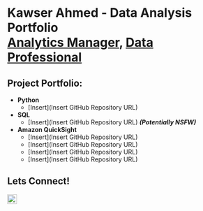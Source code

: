 <h1>Kawser Ahmed - Data Analysis Portfolio <br/><a href="https://github.com/kawahm123">Analytics Manager</a>, <a href="https://www.linkedin.com/in/kawahm123/">Data Professional</a>

<h2>Project Portfolio:</h2>

- <b>Python</b>
  - [Insert](Insert GitHub Repository URL)
- <b>SQL</b>
  - [Insert](Insert GitHub Repository URL) <b><i>(Potentially NSFW)</b></i>
- <b>Amazon QuickSight</b>
  - [Insert](Insert GitHub Repository URL)
  - [Insert](Insert GitHub Repository URL)
  - [Insert](Insert GitHub Repository URL)
  - [Insert](Insert GitHub Repository URL)

<h2>Lets Connect!</h2>

[<img align="left" alt="KawserAhmed | LinkedIn" width="22px" src="https://cdn.jsdelivr.net/npm/simple-icons@v3/icons/linkedin.svg" />][linkedin]

[linkedin]: https://linkedin.com/in/kawahm123

<!--
**joshmadakor1/joshmadakor1** is a ✨ _special_ ✨ repository because its `README.md` (this file) appears on your GitHub profile.

Here are some ideas to get you started:

- 🔭 I’m currently working on ...
- 🌱 I’m currently learning ...
- 👯 I’m looking to collaborate on ...
- 🤔 I’m looking for help with ...
- 💬 Ask me about ...
- 📫 How to reach me: ...
- 😄 Pronouns: ...
- ⚡ Fun fact: ...
-->
